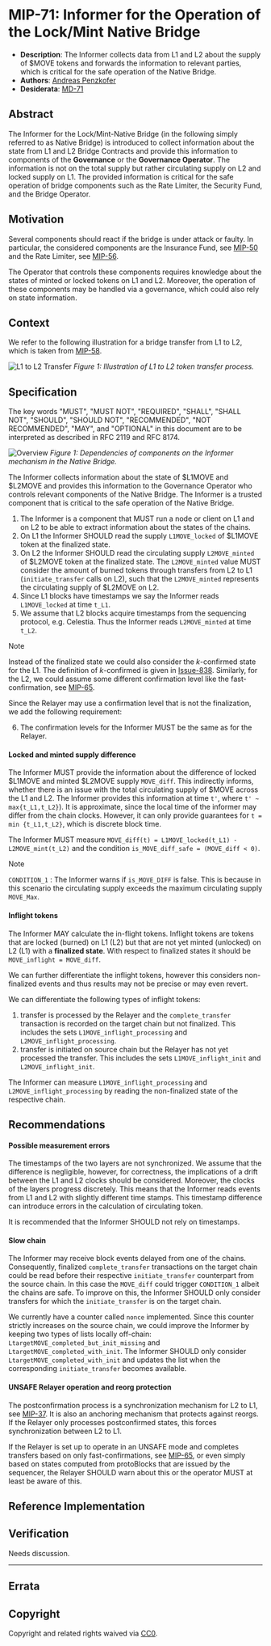 # MIP-71: Informer for the Operation of the Lock/Mint Native Bridge

- **Description**: The Informer collects data from L1 and L2 about the supply of \$MOVE tokens and forwards the information to relevant parties, which is critical for the safe operation of the Native Bridge.
- **Authors**: [Andreas Penzkofer](mailto:andreas.penzkofer@movementlabs.xyz)
- **Desiderata**: [MD-71](../../MD/md-71)

## Abstract

The Informer for the Lock/Mint-Native Bridge (in the following simply referred to as Native Bridge) is introduced to collect information about the state from L1 and L2 Bridge Contracts and provide this information to components of the **Governance** or the **Governance Operator**. The information is not on the total supply but rather circulating supply on L2 and locked supply on L1. The provided information is critical for the safe operation of bridge components such as the Rate Limiter, the Security Fund, and the Bridge Operator.

## Motivation

Several components should react if the bridge is under attack or faulty. In particular, the considered components are the Insurance Fund, see [MIP-50](https://github.com/movementlabsxyz/MIP/pull/50) and the Rate Limiter, see [MIP-56](https://github.com/movementlabsxyz/MIP/pull/56).

The Operator that controls these components requires knowledge about the states of minted or locked tokens on L1 and L2. Moreover, the operation of these components may be handled via a governance, which could also rely on state information.

## Context

We refer to the following illustration for a bridge transfer from L1 to L2, which is taken from [MIP-58](https://github.com/movementlabsxyz/MIP/pull/58).

![L1 to L2 Transfer](L1ToL2.png)
*Figure 1: Illustration of L1 to L2 token transfer process.*

## Specification

The key words "MUST", "MUST NOT", "REQUIRED", "SHALL", "SHALL NOT", "SHOULD", "SHOULD NOT", "RECOMMENDED", "NOT RECOMMENDED", "MAY", and "OPTIONAL" in this document are to be interpreted as described in RFC 2119 and RFC 8174.

![Overview](overview.png)
*Figure 1: Dependencies of components on the Informer mechanism in the Native Bridge.*


The Informer collects information about the state of \$L1MOVE and \$L2MOVE and provides this information to the Governance Operator who controls relevant components of the Native Bridge. The Informer is a trusted component that is critical to the safe operation of the Native Bridge.

1. The Informer is a component that MUST run a node or client on L1 and on L2 to be able to extract information about the states of the chains.
1. On L1 the Informer SHOULD read the supply `L1MOVE_locked` of \$L1MOVE token at the finalized state.
1. On L2 the Informer SHOULD read the circulating supply `L2MOVE_minted` of \$L2MOVE token at the finalized state. The `L2MOVE_minted` value MUST consider the amount of burned tokens through transfers from L2 to L1 (`initiate_transfer` calls on L2), such that the `L2MOVE_minted` represents the circulating supply of \$L2MOVE on L2.
1. Since L1 blocks have timestamps we say the Informer reads `L1MOVE_locked` at time `t_L1`.
1. We assume that L2 blocks acquire timestamps from the sequencing protocol, e.g. Celestia. Thus the Informer reads `L2MOVE_minted` at time `t_L2`.

> [!NOTE]
Instead of the finalized state we could also consider the $k$-confirmed state for the L1. The definition of $k$-confirmed is given in [Issue-838](https://github.com/movementlabsxyz/movement/issues/838). Similarly, for the L2, we could assume some different confirmation level like the fast-confirmation, see [MIP-65](https://github.com/movementlabsxyz/MIP/pull/65).


Since the Relayer may use a confirmation level that is not the finalization, we add the following requirement:

6. The confirmation levels for the Informer MUST be the same as for the Relayer.

#### Locked and minted supply difference

The Informer MUST provide the information about the difference of locked \$L1MOVE and minted \$L2MOVE supply `MOVE_diff`. This indirectly informs, whether there is an issue with the total circulating supply of \$MOVE across the L1 and L2. The Informer provides this information at time `t'`, where `t' ~ max{t_L1,t_L2}`). It is approximate, since the local time of the informer may differ from the chain clocks. However, it can only provide guarantees for `t = min {t_L1,t_L2}`, which is discrete block time.

The Informer MUST measure `MOVE_diff(t) = L1MOVE_locked(t_L1) - L2MOVE_mint(t_L2)` and the condition `is_MOVE_diff_safe = (MOVE_diff < 0)`.

> [!NOTE]
`CONDITION_1` :  The Informer warns if `is_MOVE_DIFF` is false. This is because in this scenario the circulating supply exceeds the maximum circulating supply `MOVE_Max`.

#### Inflight tokens

The Informer MAY calculate the in-flight tokens. Inflight tokens are tokens that are locked (burned) on L1 (L2) but that are not yet minted (unlocked) on L2 (L1) with a **finalized state**. With respect to finalized states it should be `MOVE_inflight = MOVE_diff`.

We can further differentiate the inflight tokens, however this considers non-finalized events and thus results may not be precise or may even revert.

We can differentiate the following types of inflight tokens:

1. transfer is processed by the Relayer and the `complete_transfer` transaction is recorded on the target chain but not finalized. This includes the sets `L1MOVE_inflight_processing` and `L2MOVE_inflight_processing`.
1. transfer is initiated on source chain but the Relayer has not yet processed the transfer. This includes the sets `L1MOVE_inflight_init` and `L2MOVE_inflight_init`.

The Informer can measure `L1MOVE_inflight_processing` and `L2MOVE_inflight_processing` by reading the non-finalized state of the respective chain.

## Recommendations

#### Possible measurement errors

The timestamps of the two layers are not synchronized. We assume that the difference is negligible, however, for correctness, the implications of a drift between the L1 and L2 clocks should be considered. Moreover, the clocks of the layers progress discretely. This means that the Informer reads events from L1 and L2 with slightly different time stamps. This timestamp difference can introduce errors in the calculation of circulating token.

It is recommended that the Informer SHOULD not rely on timestamps.

#### Slow chain

The Informer may receive block events delayed from one of the chains. Consequently, finalized `complete_transfer` transactions on the target chain could be read before their respective `initiate_transfer` counterpart from the source chain. In this case the `MOVE_diff` could trigger `CONDITION_1` albeit the chains are safe. To improve on this, the Informer SHOULD only consider transfers for which the `initiate_transfer` is on the target chain.

We currently have a counter called `nonce` implemented. Since this counter strictly increases on the source chain, we could improve the Informer by keeping two types of lists locally off-chain: `LtargetMOVE_completed_but_init_missing` and `LtargetMOVE_completed_with_init`. The Informer SHOULD only consider `LtargetMOVE_completed_with_init` and updates the list when the corresponding `initiate_transfer` becomes available.

#### UNSAFE Relayer operation and reorg protection

The postconfirmation process is a synchronization mechanism for L2 to L1, see [MIP-37](https://github.com/movementlabsxyz/MIP/pull/37). It is also an anchoring mechanism that protects against reorgs. If the Relayer only processes postconfirmed states, this forces synchronization between L2 to L1.

If the Relayer is set up to operate in an UNSAFE mode and completes transfers based on only fast-confirmations, see [MIP-65](https://github.com/movementlabsxyz/MIP/pull/65), or even simply based on states computed from protoBlocks that are issued by the sequencer, the Relayer SHOULD warn about this or the operator MUST at least be aware of this.

## Reference Implementation

## Verification

Needs discussion.

---

## Errata

## Copyright

Copyright and related rights waived via [CC0](../LICENSE.md).
